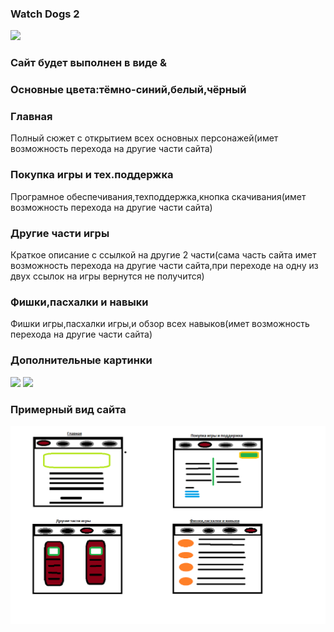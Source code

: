 ### Watch Dogs 2

<img src ="https://i.ytimg.com/vi/9iEkRERbDnc/maxresdefault.jpg">

### Сайт будет выполнен в виде  &

### Основные цвета:тёмно-синий,белый,чёрный

### Главная
Полный сюжет с открытием всех основных персонажей(имет возможность перехода на другие части сайта)

### Покупка игры и тех.поддержка
Програмное обеспечивания,техподдержка,кнопка скачивания(имет возможность перехода на другие части сайта)

### Другие части игры
Краткое описание с ссылкой на другие 2 части(сама часть сайта имет возможность перехода на другие части сайта,при переходе на одну из двух ссылок на игры вернутся не получится)

### Фишки,пасхалки и навыки
Фишки игры,пасхалки игры,и обзор всех навыков(имет возможность перехода на другие части сайта)

### Дополнительные картинки
<img src = "https://i.playground.ru/p/80Kh6a1hf_mFOwCXeVt4WQ.jpeg">

<img src = "https://im0-tub-ru.yandex.net/i?id=8eef8f4b970173dce0fe414062c0cddb&n=13">

### Примерный вид сайта
<img src = "354.png">

















